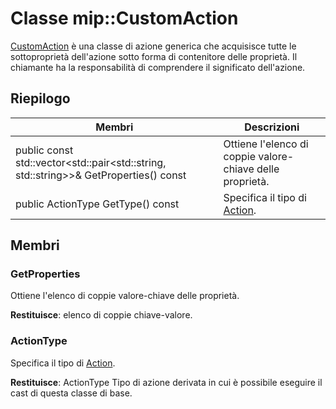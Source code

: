 # <a name="class-mipcustomaction"></a>Classe mip::CustomAction 
[CustomAction](class_mip_customaction.md) è una classe di azione generica che acquisisce tutte le sottoproprietà dell'azione sotto forma di contenitore delle proprietà. Il chiamante ha la responsabilità di comprendere il significato dell'azione.
  
## <a name="summary"></a>Riepilogo
 Membri                        | Descrizioni                                
--------------------------------|---------------------------------------------
public const std::vector<std::pair<std::string, std::string>>& GetProperties() const  |  Ottiene l'elenco di coppie valore-chiave delle proprietà.
 public ActionType GetType() const  |  Specifica il tipo di [Action](class_mip_action.md).
  
## <a name="members"></a>Membri
  
### <a name="getproperties"></a>GetProperties
Ottiene l'elenco di coppie valore-chiave delle proprietà.

  
**Restituisce**: elenco di coppie chiave-valore.
  
### <a name="actiontype"></a>ActionType
Specifica il tipo di [Action](class_mip_action.md).

  
**Restituisce**: ActionType Tipo di azione derivata in cui è possibile eseguire il cast di questa classe di base.